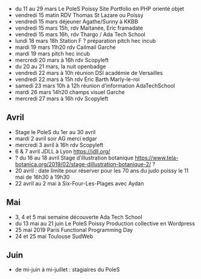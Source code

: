 - du 11 au 29 mars Le PoleS Poissy Site Portfolio en PHP orienté objet
- vendredi 15 matin RDV Thomas St Lazare ou Poissy
- vendredi 15 mars déjeuner Agathe/Sunny à KKBB
- vendredi 15 mars 15h, rdv Maïtanée, Eric framadate
- vendredi 15 mars 16h, rdv Thargo / Ada Tech School
- lundi 18 mars 18h Station F ? préparation pitch hec incub
- mardi 19 mars 11h20 rdv Cailmail Garche
- mardi 19 mars pitch hec incub
- mercredi 20 mars à 16h rdv Scopyleft
- du 20 au 21 mars, la nuit openbadge
- vendredi 22 mars à 10h réunion DSI académie de Versailles
- vendredi 22 mars à 15h rdv Éric Barth Marly-le-roi
- samedi 23 mars 10h à 12h réunion d'information AdaTechSchool
- mardi 26 mars 14h20 champs visuel Garche
- mercredi 27 mars à 16h rdv Scopyleft

## Avril

- Stage le PoleS du 1er au 30 avril
- mardi 2 avril soir AG merci edgar
- mercredi 3 avril à 16h rdv Scopyleft
- 6 & 7 avril JDLL à Lyon https://jdll.org/
- ? du 16 au 18 avril Stage d’illustration botanique https://www.tela-botanica.org/2019/02/stage-dillustration-botanique-2/ ?
- 20 avril : date limite pour réserver pour les 70 ans du judo poissy le 11 mai de 16h30 à 19h30
- 22 avril au 2 mai à Six-Four-Les-Plages avec Aydan

## Mai

- 3, 4 et 5 mai semaine découverte Ada Tech School
- du 13 mai au 21 juin Le PoleS Poissy  Production collective en Wordpress
- 25 mai 2019 Paris Functional Programming Day
- 24 et 25 mai Toulouse SudWeb

## Juin

- de mi-juin à mi-juillet : stagiaires du PoleS
